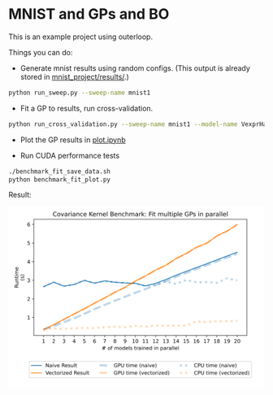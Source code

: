# MNIST and GPs and BO

This is an example project using outerloop.

Things you can do:

- Generate mnist results using random configs. (This output is already stored in [mnist_project/results/](results/).)

```bash
python run_sweep.py --sweep-name mnist1
```

- Fit a GP to results, run cross-validation.

```bash
python run_cross_validation.py --sweep-name mnist1 --model-name VexprHandsOnLossModel
```

- Plot the GP results in [plot.ipynb](plot.ipynb)

- Run CUDA performance tests

```
./benchmark_fit_save_data.sh
python benchmark_fit_plot.py
```

Result:

![fit benchmark](images/benchmark_fit.svg)


<!--


- Run an individual MNIST experiment using the best known config

```bash
python run_mnist.py
```

- Run a distributed hyperparameter sweep on an MNIST experiment:

```bash
python run_sweep.py --sweep-name mnist1
```


- Run a single run of Bayesian Optimization

```bash
python run_bo.py --model-name [todo] --sweep-name [todo]
```

- Run performance test on GP

```python
python run_gp_performance_test.py --model-name [todo] --sweep-name [todo]
```

-->
